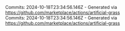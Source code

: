 Commits: 2024-10-18T23:34:56.146Z - Generated via https://github.com/marketplace/actions/artificial-grass
<br>
Commits: 2024-10-18T23:34:56.146Z - Generated via https://github.com/marketplace/actions/artificial-grass
<br>
